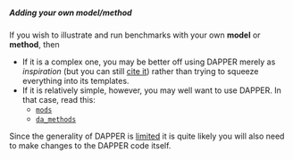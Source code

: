 ##### Adding your own model/method

If you wish to illustrate and run benchmarks with
your own **model** or **method**, then

- If it is a complex one, you may be better off using DAPPER
  merely as *inspiration* (but you can still
  [cite it](../#getting-started))
  rather than trying to squeeze everything into its templates.
- If it is relatively simple, however, you may well want to use DAPPER.
  In that case, read this:
    - [`mods`](mods)
    - [`da_methods`](da_methods)

Since the generality of DAPPER is
[limited](../#similar-projects)
it is quite likely you will also need to make changes to the DAPPER code itself.
